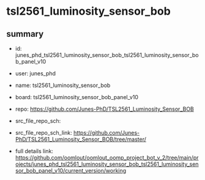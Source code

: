 # tsl2561_luminosity_sensor_bob
 
## summary 
* id: junes_phd_tsl2561_luminosity_sensor_bob_tsl2561_luminosity_sensor_bob_panel_v10
* user: junes_phd
* name: tsl2561_luminosity_sensor_bob
* board: tsl2561_luminosity_sensor_bob_panel_v10
* repo: https://github.com/Junes-PhD/TSL2561_Luminosity_Sensor_BOB



* src_file_repo_sch: 
* src_file_repo_sch_link: https://github.com/Junes-PhD/TSL2561_Luminosity_Sensor_BOB/tree/master/
* full details link: https://github.com/oomlout/oomlout_oomp_project_bot_v_2/tree/main/projects/junes_phd_tsl2561_luminosity_sensor_bob_tsl2561_luminosity_sensor_bob_panel_v10/current_version/working  






